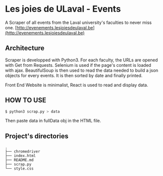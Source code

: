 # Les joies de ULaval - Events

A Scraper of all events from the Laval university's faculties to never miss one.
[http://evenements.lesjoiesdeulaval.be](http://evenements.lesjoiesdeulaval.be)

## Architecture

Scraper is developped with Python3.
For each faculty, the URLs are opened with Get from Requests.
Selenium is used if the page's content is loaded with ajax.
BeautifulSoup is then used to read the data needed to build a json objects for every events.
It is then sorted by date and finally printed.

Front End Website is minimalist, React is used to read and display data.

## HOW TO USE

```bash
$ python3 scrap.py > data
```
Then paste data in fullData obj in the HTML file.

## Project's directories
```
.
├── chromedriver
├── index.html
├── README.md
├── scrap.py
└── style.css
```